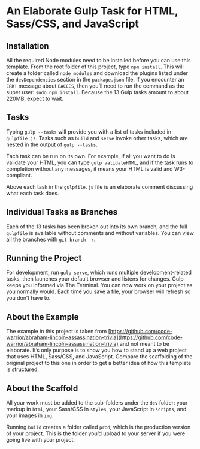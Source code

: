 # An Elaborate Gulp Task for HTML, Sass/CSS, and JavaScript

## Installation
All the required Node modules need to be installed before you can use this template. From the root folder of this project, type `npm install`. This will create a folder called `node_modules` and download the plugins listed under the `devDependencies` section in the `package.json` file. If you encounter an `ERR!` message about `EACCES`, then you’ll need to run the command as the super user: `sudo npm install`. Because the 13 Gulp tasks amount to about 220MB, expect to wait.

## Tasks
Typing `gulp --tasks` will provide you with a list of tasks included in `gulpfile.js`. Tasks such as `build` and `serve` invoke other tasks, which are nested in the output of `gulp --tasks`.

Each task can be run on its own. For example, if all you want to do is validate your HTML, you can type `gulp validateHTML`, and if the task runs to completion without any messages, it means your HTML is valid and W3-compliant.

Above each task in the `gulpfile.js` file is an elaborate comment discussing what each task does.

## Individual Tasks as Branches
Each of the 13 tasks has been broken out into its own branch, and the full `gulpfile` is available without comments and without variables. You can view all the branches with `git branch -r`.

## Running the Project
For development, run `gulp serve`, which runs multiple development-related tasks, then launches your default browser and listens for changes. Gulp keeps you informed via The Terminal. You can now work on your project as you normally would. Each time you save a file, your browser will refresh so you don’t have to.

## About the Example
The example in this project is taken from [https://github.com/code-warrior/abraham-lincoln-assassination-trivia](https://github.com/code-warrior/abraham-lincoln-assassination-trivia) and not meant to be elaborate. It’s only purpose is to show you how to stand up a web project that uses HTML, Sass/CSS, and JavaScript. Compare the scaffolding of the original project to this one in order to get a better idea of how this template is structured.

## About the Scaffold
All your work must be added to the sub-folders under the `dev` folder: your markup in `html`, your Sass/CSS in `styles`, your JavaScript in `scripts`, and your images in `img`.

Running `build` creates a folder called `prod`, which is the production version of your project. This is the folder you’d upload to your server if you were going live with your project.
